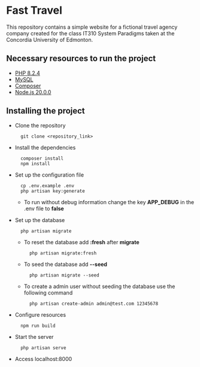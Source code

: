 # Fast Travel

This repository contains a simple website for a fictional travel agency company created for the class IT310 System Paradigms taken at the Concordia University of Edmonton.

## Necessary resources to run the project

- [PHP 8.2.4](https://www.php.net/)
- [MySQL](https://www.mysql.com/)
- [Composer](https://getcomposer.org/)
- [Node.js 20.0.0](https://nodejs.org/dist/v20.0.0/)

## Installing the project

- Clone the repository
    
        git clone <repository_link>

- Install the dependencies

        composer install
        npm install

- Set up the configuration file
    
        cp .env.example .env
        php artisan key:generate
    
    - To run without debug information change the key **APP_DEBUG** in the .env file to **false**

- Set up the database

        php artisan migrate

    - To reset the database add **:fresh** after **migrate** 
    
            php artisan migrate:fresh
    
    - To seed the database add **--seed**

            php artisan migrate --seed

    - To create a admin user without seeding the database use the following command

            php artisan create-admin admin@test.com 12345678

- Configure resources

        npm run build

- Start the server
        
        php artisan serve

- Access localhost:8000